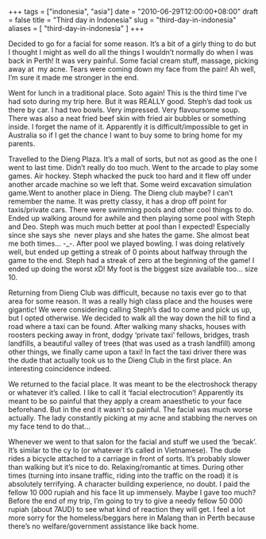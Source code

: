 +++
tags = ["indonesia", "asia"]
date = "2010-06-29T12:00:00+08:00"
draft = false
title = "Third day in Indonesia"
slug = "third-day-in-indonesia"
aliases = [
	"third-day-in-indonesia"
]
+++

Decided to go for a facial for some reason. It’s a bit of a girly thing to do but I thought I might as well do all the things I wouldn’t normally do when I was back in Perth! It was very painful. Some facial cream stuff, massage, picking away at  my acne. Tears were coming down my face from the pain! Ah well, I’m sure it made me stronger in the end. 

Went for lunch in a traditional place. Soto again! This is the third time I’ve had soto during my trip here. But it was REALLY good. Steph’s dad took us there by car. I had two bowls. Very impressed. Very flavoursome soup. There was also a neat fried beef skin with fried air bubbles or something inside. I forget the name of it. Apparently it is difficult/impossible to get in Australia so if I get the chance I want to buy some to bring home for my parents.

Travelled to the Dieng Plaza. It’s a mall of sorts, but not as good as the one I went to last time. Didn’t really do too much. Went to the arcade to play some games. Air hockey. Steph whacked the puck too hard and it flew off under another arcade machine so we left that. Some weird excavation simulation  game.Went to another place in Dieng. The Dieng club maybe? I can’t remember the name. It was pretty classy, it has a drop off point for taxis/private cars. There were swimming pools and other cool things to do. Ended up walking around for awhile and then playing some pool with Steph and Deo. Steph was much much better at pool than I expected! Especially since she says she  never plays and she hates the game. She almost beat me both times… -_-. After pool we played bowling. I was doing relatively well, but ended up getting a streak of 0 points about halfway through the game to the end. Steph had a streak of zero at the beginning of the game! I ended up doing the worst xD! My foot is the biggest size available too… size 10.

Returning from Dieng Club was difficult, because no taxis ever go to that area for some reason. It was a really high class place and the houses were gigantic! We were considering calling Steph’s dad to come and pick us up, but I opted otherwise. We decided to walk all the way down the hill to find a road where a taxi can be found. After walking many shacks, houses with roosters pecking away in front, dodgy ‘private taxi’ fellows, bridges, trash landfills, a beautiful valley of trees (that was used as a trash landfill) among other things, we finally came upon a taxi! In fact the taxi driver there was the dude that actually took us to the Dieng Club in the first place. An interesting coincidence indeed. 

We returned to the facial place. It was meant to be the electroshock therapy or whatever it’s called. I like to call it ‘facial electrocution’! Apparently its meant to be so painful that they apply a cream anaesthetic to your face beforehand. But in the end it wasn’t so painful. The facial was much worse actually. The lady constantly picking at my acne and stabbing the nerves on my face tend to do that… 

Whenever we went to that salon for the facial and stuff we used the ‘becak’. It’s similar to the cy lo (or whatever it’s called in Vietnamese). The dude rides a bicycle attached to a carriage in front of sorts. It’s probably slower than walking but it’s nice to do. Relaxing/romantic at times. During other times (turning into insane traffic, riding into the traffic on the road) it is absolutely terrifying. A character building experience, no doubt. I paid the fellow 10 000 rupiah and his face lit up immensely. Maybe I gave too much? Before the end of my trip, I’m going to try to give a needy fellow 50 000 rupiah (about 7AUD) to see what kind of reaction they will get. I feel a lot more sorry for the homeless/beggars here in Malang than in Perth because there’s no welfare/government assistance like back home.

